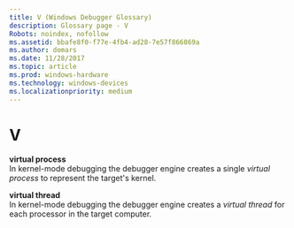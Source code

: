 ```yaml
---
title: V (Windows Debugger Glossary)
description: Glossary page - V
Robots: noindex, nofollow
ms.assetid: bbafe8f0-f77e-4fb4-ad28-7e57f866869a
ms.author: domars
ms.date: 11/28/2017
ms.topic: article
ms.prod: windows-hardware
ms.technology: windows-devices
ms.localizationpriority: medium
---
```


# V


<span id="virtual_process"></span><span id="VIRTUAL_PROCESS"></span>**virtual process**  
In kernel-mode debugging the debugger engine creates a single *virtual process* to represent the target's kernel.

<span id="virtual_thread"></span><span id="VIRTUAL_THREAD"></span>**virtual thread**  
In kernel-mode debugging the debugger engine creates a *virtual thread* for each processor in the target computer.

 

 





